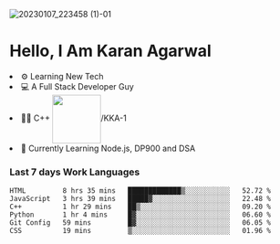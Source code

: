 ![20230107_223458 (1)-01](https://user-images.githubusercontent.com/85556603/212357966-4002f7aa-471b-4b3c-923d-f2b0d543cad5.jpeg)


<h1>Hello, I Am Karan Agarwal</h1>
<li>⚙ Learning New Tech</li>
<li>💻 A Full Stack Developer Guy</li>
<li>👨‍💻 C++ <img align="center" width="85" src="https://img.shields.io/badge/-LeetCode-FFA116?style=for-the-badge&logo=LeetCode&logoColor=black"/>/KKA-1</li> 
<li>🙌 Currently Learning Node.js, DP900 and DSA</li>  
   
<h3>Last 7 days Work Languages </h3> 
   
<!--START_SECTION:waka-->

```text
HTML         8 hrs 35 mins   █████████████▒░░░░░░░░░░░   52.72 %
JavaScript   3 hrs 39 mins   █████▓░░░░░░░░░░░░░░░░░░░   22.48 %
C++          1 hr 29 mins    ██▒░░░░░░░░░░░░░░░░░░░░░░   09.20 %
Python       1 hr 4 mins     █▓░░░░░░░░░░░░░░░░░░░░░░░   06.60 %
Git Config   59 mins         █▓░░░░░░░░░░░░░░░░░░░░░░░   06.05 %
CSS          19 mins         ▒░░░░░░░░░░░░░░░░░░░░░░░░   01.96 %
```

<!--END_SECTION:waka-->
